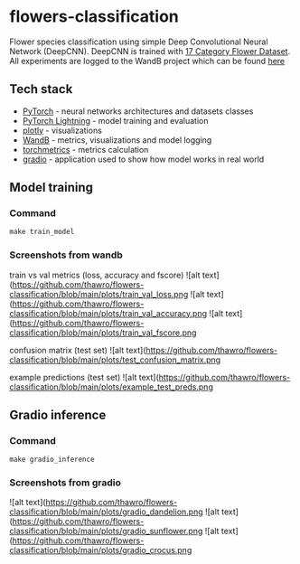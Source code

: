 # flowers-classification
Flower species classification using simple Deep Convolutional Neural Network (DeepCNN). DeepCNN is trained with [17 Category Flower Dataset](https://www.robots.ox.ac.uk/~vgg/data/flowers/17/index.html). All experiments are logged to the WandB project which can be found [here](https://wandb.ai/thawro/flowers-classification?workspace=user-thawro)

## Tech stack
* [PyTorch](https://pytorch.org/) - neural networks architectures and datasets classes
* [PyTorch Lightning](https://www.pytorchlightning.ai/index.html) - model training and evaluation
* [plotly](https://plotly.com/) - visualizations
* [WandB](https://docs.wandb.ai/) - metrics, visualizations and model logging
* [torchmetrics](https://torchmetrics.readthedocs.io/en/stable/) - metrics calculation
* [gradio](https://gradio.app/) - application used to show how model works in real world

## Model training 
### Command
```bat
make train_model
```
### Screenshots from wandb
train vs val metrics (loss, accuracy and fscore)
![alt text](https://github.com/thawro/flowers-classification/blob/main/plots/train_val_loss.png
![alt text](https://github.com/thawro/flowers-classification/blob/main/plots/train_val_accuracy.png
![alt text](https://github.com/thawro/flowers-classification/blob/main/plots/train_val_fscore.png

confusion matrix (test set)
![alt text](https://github.com/thawro/flowers-classification/blob/main/plots/test_confusion_matrix.png

example predictions (test set)
![alt text](https://github.com/thawro/flowers-classification/blob/main/plots/example_test_preds.png

## Gradio inference 
### Command
```bat
make gradio_inference
```
### Screenshots from gradio
![alt text](https://github.com/thawro/flowers-classification/blob/main/plots/gradio_dandelion.png
![alt text](https://github.com/thawro/flowers-classification/blob/main/plots/gradio_sunflower.png
![alt text](https://github.com/thawro/flowers-classification/blob/main/plots/gradio_crocus.png

